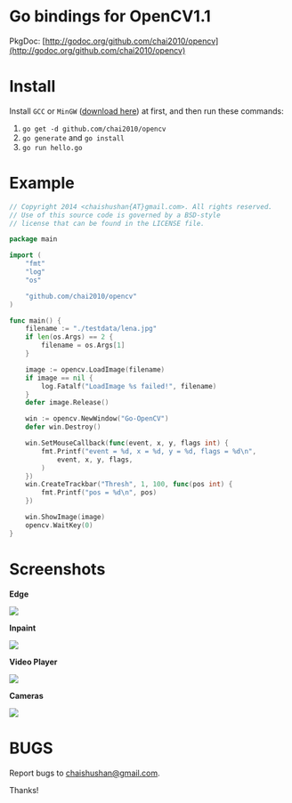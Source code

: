 Go bindings for OpenCV1.1
=========================

PkgDoc: [http://godoc.org/github.com/chai2010/opencv](http://godoc.org/github.com/chai2010/opencv)


Install
=======

Install `GCC` or `MinGW` ([download here](http://tdm-gcc.tdragon.net/download)) at first,
and then run these commands:

1. `go get -d github.com/chai2010/opencv`
2. `go generate` and `go install`
3. `go run hello.go`

Example
=======

```Go
// Copyright 2014 <chaishushan{AT}gmail.com>. All rights reserved.
// Use of this source code is governed by a BSD-style
// license that can be found in the LICENSE file.

package main

import (
	"fmt"
	"log"
	"os"

	"github.com/chai2010/opencv"
)

func main() {
	filename := "./testdata/lena.jpg"
	if len(os.Args) == 2 {
		filename = os.Args[1]
	}

	image := opencv.LoadImage(filename)
	if image == nil {
		log.Fatalf("LoadImage %s failed!", filename)
	}
	defer image.Release()

	win := opencv.NewWindow("Go-OpenCV")
	defer win.Destroy()

	win.SetMouseCallback(func(event, x, y, flags int) {
		fmt.Printf("event = %d, x = %d, y = %d, flags = %d\n",
			event, x, y, flags,
		)
	})
	win.CreateTrackbar("Thresh", 1, 100, func(pos int) {
		fmt.Printf("pos = %d\n", pos)
	})

	win.ShowImage(image)
	opencv.WaitKey(0)
}
```

Screenshots
===========

**Edge**

[![](https://raw.githubusercontent.com/chai2010/opencv/master/examples/screenshot/windows/edge.jpg)](https://github.com/chai2010/opencv/blob/master/examples/edge.go)

**Inpaint**

[![](https://raw.githubusercontent.com/chai2010/opencv/master/examples/screenshot/windows/inpaint.jpg)](https://github.com/chai2010/opencv/blob/master/examples/inpaint.go)

**Video Player**

[![](https://raw.githubusercontent.com/chai2010/opencv/master/examples/screenshot/windows/player.jpg)](https://github.com/chai2010/opencv/blob/master/examples/player.go)

**Cameras**

[![](https://raw.githubusercontent.com/chai2010/opencv/master/examples/screenshot/windows/cam.jpg)](https://github.com/chai2010/opencv/blob/master/examples/cam.go)


BUGS
====

Report bugs to <chaishushan@gmail.com>.

Thanks!
